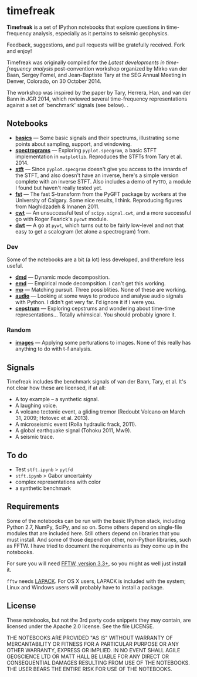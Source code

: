 # timefreak

**Timefreak** is a set of IPython notebooks that explore questions in time-frequency analysis, especially as it pertains to seismic geophysics.

Feedback, suggestions, and pull requests will be gratefully received. Fork and enjoy!

Timefreak was originally compiled for the *Latest developments in time-frequency analysis* post-convention workshop organized by Mirko van der Baan, Sergey Fomel, and Jean-Baptiste Tary at the SEG Annual Meeting in Denver, Colorado, on 30 October 2014.

The workshop was inspired by the paper by Tary, Herrera, Han, and van der Bann in JGR 2014, which reviewed several time-frequency representations against a set of 'benchmark' signals (see below). . 

## Notebooks

- **[basics](http://nbviewer.org/github/kwinkunks/timefreak/blob/master/basics.ipynb)** &mdash; Some basic signals and their spectrums, illustrating some points about sampling, support, and windowing.
- **[spectrograms](http://nbviewer.org/github/kwinkunks/timefreak/blob/master/spectrograms.ipynb)** &mdash; Exploring `pyplot.specgram`, a basic STFT implementation in `matplotlib`. Reproduces the STFTs from Tary et al. 2014.
- **[stft](http://nbviewer.org/github/kwinkunks/timefreak/blob/master/stft.ipynb)** &mdash; Since `pyplot.specgram` doesn't give you access to the innards of the STFT, and also doesn't have an inverse, here's a simple version complete with an inverse STFT. Also includes a demo of `PyTFD`, a module I found but haven't really tested yet.
- **[fst](http://nbviewer.org/github/kwinkunks/timefreak/blob/master/fst.ipynb)** &mdash; The fast S-transform from the PyGFT package by workers at the University of Calgary. Some nice results, I think. Reproducing figures from Naghidzadeh & Innanen 2011.
- **[cwt](http://nbviewer.org/github/kwinkunks/timefreak/blob/master/cwt.ipynb)** &mdash; An unsuccessful test of `scipy.signal.cwt`, and a more successful go with Roger Fearick's `pycwt` module.
- **[dwt](http://nbviewer.org/github/kwinkunks/timefreak/blob/master/dwt.ipynb)** &mdash; A go at `pywt`, which turns out to be fairly low-level and not that easy to get a scalogram (let alone a spectrogram) from.

### Dev
Some of the notebooks are a bit (a lot) less developed, and therefore less useful.
- **[dmd](http://nbviewer.org/github/kwinkunks/timefreak/blob/master/dmd.ipynb)** &mdash; Dynamic mode decomposition.
- **[emd](http://nbviewer.org/github/kwinkunks/timefreak/blob/master/emd.ipynb)** &mdash; Empirical mode decompsition. I can't get this working.  
- **[mp](http://nbviewer.org/github/kwinkunks/timefreak/blob/master/mp.ipynb)** &mdash; Matching pursuit. Three possiblities. None of these are working.
- **[audio](http://nbviewer.org/github/kwinkunks/timefreak/blob/master/audio.ipynb)** &mdash; Looking at some ways to produce and analyse audio signals with Python. I didn't get very far. I'd ignore it if I were you.
- **[cepstrum](http://nbviewer.org/github/kwinkunks/timefreak/blob/master/cepstrum.ipynb)** &mdash; Exploring cepstrums and wondering about time-time representations... Totally whimsical. You should probably ignore it.

### Random
- **[images](http://nbviewer.org/github/kwinkunks/timefreak/blob/master/images.ipynb)** &mdash; Applying some perturations to images. None of this really has anything to do with t-f analysis.


## Signals

Timefreak includes the benchmark signals of van der Bann, Tary, et al. It's not clear how these are licensed, if at all:

- A toy example – a synthetic signal.
- A laughing voice.
- A volcano tectonic event, a gliding tremor (Redoubt Volcano on March 31, 2009; Hotovec et al. 2013).
- A microseismic event (Rolla hydraulic frack, 2011).
- A global earthquake signal (Tohoku 2011, Mw9).
- A seismic trace.

## To do

- Test `stft.ipynb` > `pytfd`
- `stft.ipynb` > Gabor uncertainty
- complex representations with color
- a synthetic benchmark

## Requirements

Some of the notebooks can be run with the basic IPython stack, including Python 2.7, NumPy, SciPy, and so on. Some others depend on single-file modules that are included here. Still others depend on libraries that you must install. And some of those depend on other, non-Python libraries, such as FFTW. I have tried to document the requirements as they come up in the notebooks. 

For sure you will need [FFTW, version 3.3+](http://www.fftw.org), so you might as well just install it.

`fftw` needs [LAPACK](http://www.netlib.org/lapack). For OS X users, LAPACK is included with the system; Linux and Windows users will probably have to install a package.


## License
These notebooks, but not the 3rd party code snippets they may contain, are licensed under the Apache 2.0 license. See the file LICENSE.

THE NOTEBOOKS ARE PROVIDED "AS IS" WITHOUT WARRANTY OF MERCANTABILITY OR FITNESS FOR A PARTICULAR PURPOSE OR ANY OTHER WARRANTY, EXPRESS OR IMPLIED. IN NO EVENT SHALL AGILE GEOSCIENCE LTD OR MATT HALL BE LIABLE FOR ANY DIRECT OR CONSEQUENTIAL DAMAGES RESULTING FROM USE OF THE NOTEBOOKS. THE USER BEARS THE ENTIRE RISK FOR USE OF THE NOTEBOOKS.
